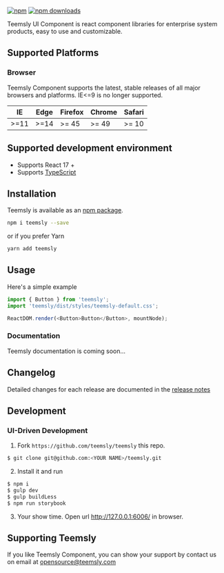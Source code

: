 

[![npm][npm-svg]][npm-home] [![npm downloads](https://img.shields.io/npm/dm/teemsly.svg)](https://www.npmjs.com/package/teemsly)


Teemsly UI Component is react component libraries for enterprise system products, easy to use and customizable.

## Supported Platforms

### Browser

Teemsly Component supports the latest, stable releases of all major browsers and platforms. IE<=9 is no longer supported.

| IE   | Edge | Firefox | Chrome | Safari |
| ---- | ---- | ------- | ------ | ------ |
| >=11 | >=14 | >= 45   | >= 49  | >= 10  |


## Supported development environment

- Supports React 17 +
- Supports [TypeScript](http://www.typescriptlang.org/)

## Installation

Teemsly is available as an [npm package][npm-home].

```bash
npm i teemsly --save
```

or if you prefer Yarn

```bash
yarn add teemsly
```

## Usage

Here's a simple example

```js
import { Button } from 'teemsly';
import 'teemsly/dist/styles/teemsly-default.css';

ReactDOM.render(<Button>Button</Button>, mountNode);
```

### Documentation

Teemsly documentation is coming soon...

## Changelog

Detailed changes for each release are documented in the [release notes][release-note]

## Development


### UI-Driven Development

1. Fork `https://github.com/teemsly/teemsly` this repo.

```bash
$ git clone git@github.com:<YOUR NAME>/teemsly.git
```

2. Install it and run

```bash
$ npm i
$ gulp dev
$ gulp buildLess
$ npm run storybook
```

3. Your show time. Open url http://127.0.0.1:6006/ in browser.


## Supporting Teemsly

If you like Teemsly Component, you can show your support by contact us on email at [opensource@teemsly.com][email-us]


[email-us]: mailto:opensource@teemsly.com
[release-note]: https://github.com/teemsly/teemsly/releases
[npm-svg]: https://badge.fury.io/js/teemsly.svg
[npm-home]: https://www.npmjs.com/package/teemsly
